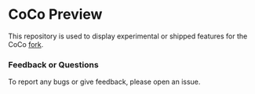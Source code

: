 # CoCo Preview

This repository is used to display experimental or shipped features for the CoCo 
[fork](github.com/co60ca/co60ca.github.io).


### Feedback or Questions
To report any bugs or give feedback, please open an issue.